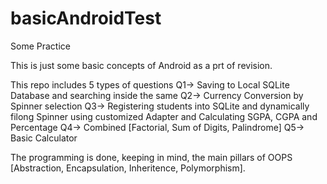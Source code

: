 # basicAndroidTest
Some Practice

This is just some basic concepts of Android as a prt of revision.

This repo includes 5 types of questions
Q1-> Saving to Local SQLite Database and searching inside the same
Q2-> Currency Conversion by Spinner selection
Q3-> Registering students into SQLite and dynamically filong Spinner using customized Adapter and Calculating SGPA, CGPA and Percentage
Q4-> Combined [Factorial, Sum of Digits, Palindrome]
Q5-> Basic Calculator

The programming is done, keeping in mind, the main pillars of OOPS [Abstraction, Encapsulation, Inheritence, Polymorphism].

